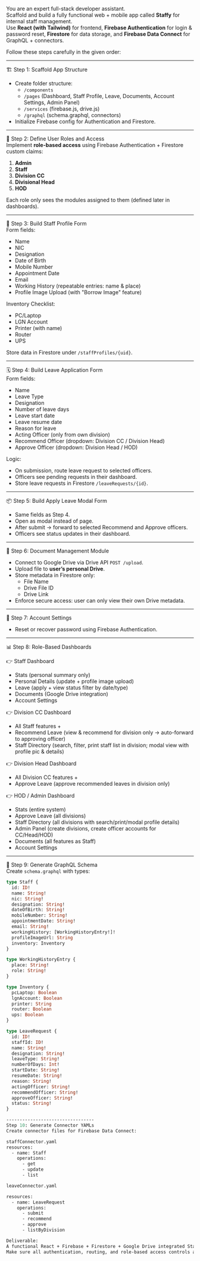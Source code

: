 You are an expert full-stack developer assistant.  
Scaffold and build a fully functional web + mobile app called **Staffy** for internal staff management.  
Use **React (with Tailwind)** for frontend, **Firebase Authentication** for login & password reset, **Firestore** for data storage, and **Firebase Data Connect** for GraphQL + connectors.  

Follow these steps carefully in the given order:  

---

🏗️ Step 1: Scaffold App Structure  
- Create folder structure:  
  - `/components`  
  - `/pages` (Dashboard, Staff Profile, Leave, Documents, Account Settings, Admin Panel)  
  - `/services` (firebase.js, drive.js)  
  - `/graphql` (schema.graphql, connectors)  
- Initialize Firebase config for Authentication and Firestore.  

---

👥 Step 2: Define User Roles and Access  
Implement **role-based access** using Firebase Authentication + Firestore custom claims:  
1. **Admin**  
2. **Staff**  
3. **Division CC**  
4. **Divisional Head**  
5. **HOD**  

Each role only sees the modules assigned to them (defined later in dashboards).  

---

🧾 Step 3: Build Staff Profile Form  
Form fields:  
- Name  
- NIC  
- Designation  
- Date of Birth  
- Mobile Number  
- Appointment Date  
- Email  
- Working History (repeatable entries: name & place)  
- Profile Image Upload (with "Borrow Image" feature)  

Inventory Checklist:  
- PC/Laptop  
- LGN Account  
- Printer (with name)  
- Router  
- UPS  

Store data in Firestore under `/staffProfiles/{uid}`.  

---

🗓️ Step 4: Build Leave Application Form  
Form fields:  
- Name  
- Leave Type  
- Designation  
- Number of leave days  
- Leave start date  
- Leave resume date  
- Reason for leave  
- Acting Officer (only from own division)  
- Recommend Officer (dropdown: Division CC / Division Head)  
- Approve Officer (dropdown: Division Head / HOD)  

Logic:  
- On submission, route leave request to selected officers.  
- Officers see pending requests in their dashboard.  
- Store leave requests in Firestore `/leaveRequests/{id}`.  

---

📦 Step 5: Build Apply Leave Modal Form  
- Same fields as Step 4.  
- Open as modal instead of page.  
- After submit → forward to selected Recommend and Approve officers.  
- Officers see status updates in their dashboard.  

---

📁 Step 6: Document Management Module  
- Connect to Google Drive via Drive API `POST /upload`.  
- Upload file to **user’s personal Drive**.  
- Store metadata in Firestore only:  
  - File Name  
  - Drive File ID  
  - Drive Link  
- Enforce secure access: user can only view their own Drive metadata.  

---

🔐 Step 7: Account Settings  
- Reset or recover password using Firebase Authentication.  

---

📊 Step 8: Role-Based Dashboards  

👉 Staff Dashboard  
- Stats (personal summary only)  
- Personal Details (update + profile image upload)  
- Leave (apply + view status filter by date/type)  
- Documents (Google Drive integration)  
- Account Settings  

👉 Division CC Dashboard  
- All Staff features +  
- Recommend Leave (view & recommend for division only → auto-forward to approving officer)  
- Staff Directory (search, filter, print staff list in division; modal view with profile pic & details)  

👉 Division Head Dashboard  
- All Division CC features +  
- Approve Leave (approve recommended leaves in division only)  

👉 HOD / Admin Dashboard  
- Stats (entire system)  
- Approve Leave (all divisions)  
- Staff Directory (all divisions with search/print/modal profile details)  
- Admin Panel (create divisions, create officer accounts for CC/Head/HOD)  
- Documents (all features as Staff)  
- Account Settings  

---

🧠 Step 9: Generate GraphQL Schema  
Create `schema.graphql` with types:  

```graphql
type Staff {
  id: ID!
  name: String!
  nic: String!
  designation: String!
  dateOfBirth: String!
  mobileNumber: String!
  appointmentDate: String!
  email: String!
  workingHistory: [WorkingHistoryEntry!]!
  profileImageUrl: String
  inventory: Inventory
}

type WorkingHistoryEntry {
  place: String!
  role: String!
}

type Inventory {
  pcLaptop: Boolean
  lgnAccount: Boolean
  printer: String
  router: Boolean
  ups: Boolean
}

type LeaveRequest {
  id: ID!
  staffId: ID!
  name: String!
  designation: String!
  leaveType: String!
  numberOfDays: Int!
  startDate: String!
  resumeDate: String!
  reason: String!
  actingOfficer: String!
  recommendOfficer: String!
  approveOfficer: String!
  status: String!
}

---------------------------------
Step 10: Generate Connector YAMLs
Create connector files for Firebase Data Connect:

staffConnector.yaml
resources:
  - name: Staff
    operations:
      - get
      - update
      - list

leaveConnector.yaml

resources:
  - name: LeaveRequest
    operations:
      - submit
      - recommend
      - approve
      - listByDivision

Deliverable:
A functional React + Firebase + Firestore + Google Drive integrated Staffy app with role-based dashboards, biodata, leave management, documents, and admin features.
Make sure all authentication, routing, and role-based access controls are properly implemented.